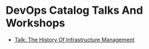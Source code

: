 # DevOps Catalog Talks And Workshops

* [Talk: The History Of Infrastructure Management](abstracts/iac.md)
